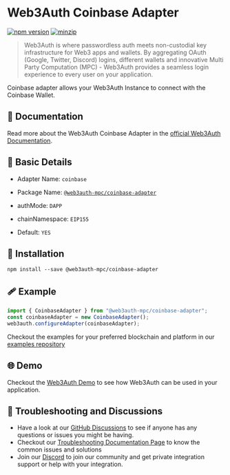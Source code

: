# Web3Auth Coinbase Adapter

[![npm version](https://img.shields.io/npm/v/@web3auth-mpc/coinbase-adapter?label=%22%22)](https://www.npmjs.com/package/@web3auth-mpc/coinbase-adapter/v/latest)
[![minzip](https://img.shields.io/bundlephobia/minzip/@web3auth-mpc/coinbase-adapter?label=%22%22)](https://bundlephobia.com/result?p=@web3auth-mpc/coinbase-adapter@latest)

> Web3Auth is where passwordless auth meets non-custodial key infrastructure for Web3 apps and wallets. By aggregating OAuth (Google, Twitter, Discord) logins, different wallets and innovative Multi Party Computation (MPC) - Web3Auth provides a seamless login experience to every user on your application.

Coinbase adapter allows your Web3Auth Instance to connect with the Coinbase Wallet.

## 📖 Documentation

Read more about the Web3Auth Coinbase Adapter in the [official Web3Auth Documentation](https://web3auth.io/docs/sdk/web/adapters/coinbase).

## 📄 Basic Details

- Adapter Name: `coinbase`

- Package Name: [`@web3auth-mpc/coinbase-adapter`](https://web3auth.io/docs/sdk/web/adapters/coinbase)

- authMode: `DAPP`

- chainNamespace: `EIP155`

- Default: `YES`

## 🔗 Installation

```shell
npm install --save @web3auth-mpc/coinbase-adapter
```

## 🩹 Example

```ts
import { CoinbaseAdapter } from "@web3auth-mpc/coinbase-adapter";
const coinbaseAdapter = new CoinbaseAdapter();
web3auth.configureAdapter(coinbaseAdapter);
```

Checkout the examples for your preferred blockchain and platform in our [examples repository](https://github.com/Web3Auth/examples/)

## 🌐 Demo

Checkout the [Web3Auth Demo](https://demo-app.web3auth.io/) to see how Web3Auth can be used in your application.

## 💬 Troubleshooting and Discussions

- Have a look at our [GitHub Discussions](https://github.com/Web3Auth/Web3Auth/discussions?discussions_q=sort%3Atop) to see if anyone has any questions or issues you might be having.
- Checkout our [Troubleshooting Documentation Page](https://web3auth.io/docs/troubleshooting) to know the common issues and solutions
- Join our [Discord](https://discord.gg/web3auth) to join our community and get private integration support or help with your integration.
